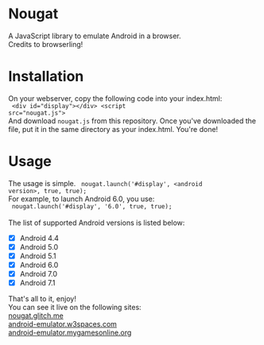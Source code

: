 # Nougat
A JavaScript library to emulate Android in a browser. <br>
Credits to browserling! <br>
# Installation
On your webserver, copy the following code into your index.html: <br>
<code>
&lt;div id="display">&lt;/div>
&lt;script src="nougat.js"></script>
</code><br>
And download <code>nougat.js</code> from this repository. Once you've downloaded the file, put it in the same directory as your index.html. You're done!
# Usage
The usage is simple.
<code>
nougat.launch('#display', &lt;android version>, true, true);
</code><br>
For example, to launch Android 6.0, you use: <br>
<code>
nougat.launch('#display', '6.0', true, true);
</code><br>
The list of supported Android versions is listed below: <br>
- [x] Android 4.4
- [x] Android 5.0
- [x] Android 5.1
- [x] Android 6.0
- [x] Android 7.0
- [x] Android 7.1<br>

That's all to it, enjoy! <br>
You can see it live on the following sites: <br>
[nougat.glitch.me](https://nougat.glitch.me/)<br>
[android-emulator.w3spaces.com](https://android-emulator.w3spaces.com/)<br>
[android-emulator.mygamesonline.org](http://android-emulator.mygamesonline.org)<br>
